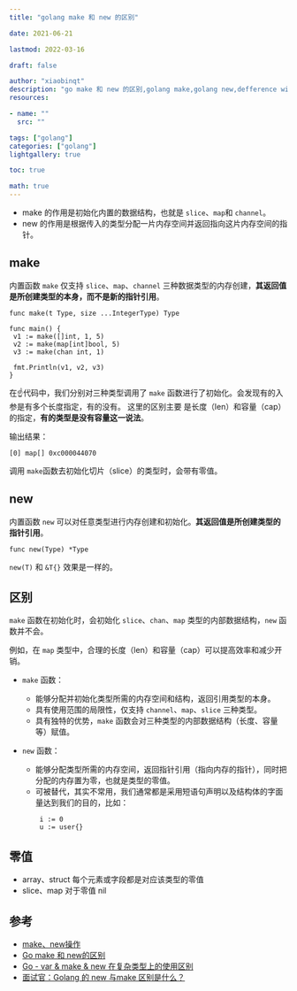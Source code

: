 ```yaml
---
title: "golang make 和 new 的区别"

date: 2021-06-21

lastmod: 2022-03-16

draft: false

author: "xiaobinqt"
description: "go make 和 new 的区别,golang make,golang new,defference with golang make and new"
resources:

- name: ""
  src: ""

tags: ["golang"]
categories: ["golang"]
lightgallery: true

toc: true

math: true
---
```


+ make 的作用是初始化内置的数据结构，也就是 `slice`、`map`和 `channel`。
+ new 的作用是根据传入的类型分配一片内存空间并返回指向这片内存空间的指针。

## make

内置函数 `make` 仅支持 `slice`、`map`、`channel` 三种数据类型的内存创建，**其返回值是所创建类型的本身，而不是新的指针引用**。

```
func make(t Type, size ...IntegerType) Type
```

```
func main() {
 v1 := make([]int, 1, 5)
 v2 := make(map[int]bool, 5)
 v3 := make(chan int, 1)
    
 fmt.Println(v1, v2, v3)
}
```

在:point_up:代码中，我们分别对三种类型调用了 `make` 函数进行了初始化。会发现有的入参是有多个长度指定，有的没有。 这里的区别主要
是长度（len）和容量（cap）的指定，**有的类型是没有容量这一说法**。

输出结果：

```
[0] map[] 0xc000044070
```

调用 `make`函数去初始化切片（slice）的类型时，会带有零值。

## new

内置函数 `new` 可以对任意类型进行内存创建和初始化。**其返回值是所创建类型的指针引用**。

```
func new(Type) *Type
```

`new(T)` 和 `&T{}` 效果是一样的。

## 区别

`make` 函数在初始化时，会初始化 `slice`、`chan`、`map` 类型的内部数据结构，`new` 函数并不会。

例如，在 `map` 类型中，合理的长度（len）和容量（cap）可以提高效率和减少开销。

+ `make` 函数：
    + 能够分配并初始化类型所需的内存空间和结构，返回引用类型的本身。
    + 具有使用范围的局限性，仅支持 `channel`、`map`、`slice` 三种类型。
    + 具有独特的优势，`make` 函数会对三种类型的内部数据结构（长度、容量等）赋值。

+ `new` 函数：
    + 能够分配类型所需的内存空间，返回指针引用（指向内存的指针），同时把分配的内存置为零，也就是类型的零值。
    + 可被替代，其实不常用，我们通常都是采用短语句声明以及结构体的字面量达到我们的目的，比如：
      ```
       i := 0
       u := user{}
      ```

## 零值

+ array、struct 每个元素或字段都是对应该类型的零值
+ slice、map 对于零值 nil

## 参考

+ [make、new操作](https://github.com/astaxie/build-web-application-with-golang/blob/master/zh/02.2.md#makenew%E6%93%8D%E4%BD%9C)
+ [Go make 和 new的区别](https://www.cnblogs.com/vincenshen/p/9356974.html)
+ [Go - var & make & new 在复杂类型上的使用区别](https://dryyun.com/2019/05/30/go-new-make-use/)
+ [面试官：Golang 的 new 与make 区别是什么？](https://juejin.cn/post/7085915779006201870)





